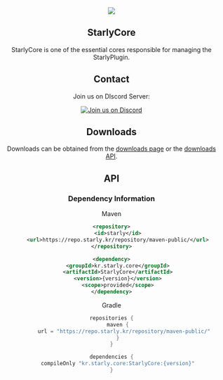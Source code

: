 <div align="center">

<a href="https://starly.kr">
    <img src="https://media.discordapp.net/attachments/1038747909551816755/1133168588182790144/signiture.png">
</a>

## StarlyCore
StarlyCore is one of the essential cores responsible for managing the StarlyPlugin.

## Contact
Join us on DIscord Server:

[![Join us on Discord](https://discord.com/api/guilds/1038714452352192553/widget.png?style=banner2)](https://starly.kr/discord)

## Downloads
Downloads can be obtained from the [downloads page](https://store.starly.kr) or the [downloads API](https://api.starly.kr).

## API

### Dependency Information
Maven
```xml
<repository>
    <id>starly</id>
    <url>https://repo.starly.kr/repository/maven-public/</url>
</repository>
```
```xml
<dependency>
    <groupId>kr.starly.core</groupId>
    <artifactId>StarlyCore</artifactId>
    <version>{version}</version>
    <scope>provided</scope>
</dependency>
```

Gradle
```kotlin
repositories {
    maven {
        url = "https://repo.starly.kr/repository/maven-public/"
    }
}
```
```kotlin
dependencies {
    compileOnly "kr.starly.core:StarlyCore:{version}"
}
```